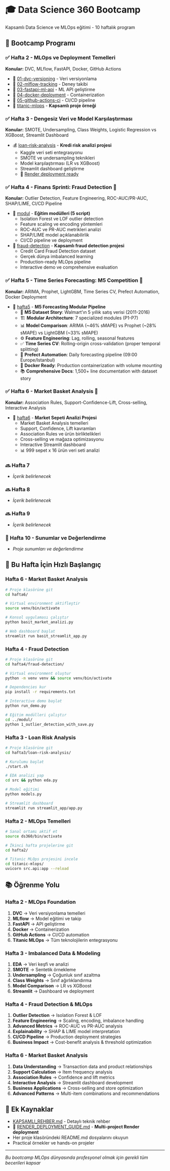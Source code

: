 # 🎓 Data Science 360 Bootcamp

Kapsamlı Data Science ve MLOps eğitimi - 10 haftalık program

## 📅 Bootcamp Programı

### ✅ Hafta 2 - MLOps ve Deployment Temelleri
**Konular:** DVC, MLflow, FastAPI, Docker, GitHub Actions
- 📁 [01-dvc-versioning](hafta2/01-dvc-versioning/) - Veri versiyonlama
- 📁 [02-mlflow-tracking](hafta2/02-mlflow-tracking/) - Deney takibi
- 📁 [03-fastapi-ml-api](hafta2/03-fastapi-ml-api/) - ML API geliştirme
- 📁 [04-docker-deployment](hafta2/04-docker-deployment/) - Containerization
- 📁 [05-github-actions-ci](hafta2/05-github-actions-ci/) - CI/CD pipeline
- 🚢 [titanic-mlops](hafta2/titanic-mlops/) - **Kapsamlı proje örneği**

### ✅ Hafta 3 - Dengesiz Veri ve Model Karşılaştırması
**Konular:** SMOTE, Undersampling, Class Weights, Logistic Regression vs XGBoost, Streamlit Dashboard
- 💰 [loan-risk-analysis](hafta3/loan-risk-analysis/) - **Kredi risk analizi projesi**
  - Kaggle veri seti entegrasyonu
  - SMOTE ve undersampling teknikleri
  - Model karşılaştırması (LR vs XGBoost)
  - Streamlit dashboard geliştirme
  - 🚀 [Render deployment ready](RENDER_DEPLOYMENT_GUIDE.md)

### ✅ Hafta 4 - Finans Sprinti: Fraud Detection 🏦
**Konular:** Outlier Detection, Feature Engineering, ROC-AUC/PR-AUC, SHAP/LIME, CI/CD Pipeline
- 📁 [modul](hafta4/modul/) - **Eğitim modülleri (5 script)**
  - Isolation Forest ve LOF outlier detection
  - Feature scaling ve encoding yöntemleri  
  - ROC-AUC ve PR-AUC metrikleri analizi
  - SHAP/LIME model açıklanabilirlik
  - CI/CD pipeline ve deployment
- 🏦 [fraud-detection](hafta4/fraud-detection/) - **Kapsamlı fraud detection projesi**
  - Credit Card Fraud Detection dataset
  - Gerçek dünya imbalanced learning
  - Production-ready MLOps pipeline
  - Interactive demo ve comprehensive evaluation

### ✅ Hafta 5 - Time Series Forecasting: M5 Competition 🏪
**Konular:** ARIMA, Prophet, LightGBM, Time Series CV, Prefect Automation, Docker Deployment
- 🏪 [hafta5](hafta5/) - **M5 Forecasting Modular Pipeline**
  - 📖 **M5 Dataset Story**: Walmart'ın 5 yıllık satış verisi (2011-2016)
  - 🏗️ **Modular Architecture**: 7 specialized modules (P1-P7)
  - 📊 **Model Comparison**: ARIMA (~46% sMAPE) vs Prophet (~28% sMAPE) vs LightGBM (~33% sMAPE)
  - ⚙️ **Feature Engineering**: Lag, rolling, seasonal features
  - ✅ **Time Series CV**: Rolling-origin cross-validation (proper temporal splitting)
  - 🔄 **Prefect Automation**: Daily forecasting pipeline (09:00 Europe/Istanbul)
  - 🐳 **Docker Ready**: Production containerization with volume mounting
  - 📚 **Comprehensive Docs**: 1,500+ line documentation with dataset story

### ✅ Hafta 6 - Market Basket Analysis 🛒
**Konular:** Association Rules, Support-Confidence-Lift, Cross-selling, Interactive Analysis
- 🛒 [hafta6](hafta6/) - **Market Sepeti Analizi Projesi**
  - Market Basket Analysis temelleri
  - Support, Confidence, Lift kavramları
  - Association Rules ve ürün birliktelikleri
  - Cross-selling ve mağaza optimizasyonu
  - Interactive Streamlit dashboard
  - 📊 999 sepet x 16 ürün veri seti analizi

### 🔜 Hafta 7
- *İçerik belirlenecek*

### 🔜 Hafta 8
- *İçerik belirlenecek*

### 🔜 Hafta 9
- *İçerik belirlenecek*

### 🎯 Hafta 10 - Sunumlar ve Değerlendirme
- *Proje sunumları ve değerlendirme*

## 🚀 Bu Hafta İçin Hızlı Başlangıç

### Hafta 6 - Market Basket Analysis
```bash
# Proje klasörüne git
cd hafta6/

# Virtual environment aktifleştir
source venv/bin/activate

# Konsol uygulaması çalıştır
python basit_market_analizi.py

# Web dashboard başlat
streamlit run basit_streamlit_app.py
```

### Hafta 4 - Fraud Detection
```bash
# Proje klasörüne git
cd hafta4/fraud-detection/

# Virtual environment oluştur
python -m venv venv && source venv/bin/activate

# Dependencies kur
pip install -r requirements.txt

# Interactive demo başlat
python run_demo.py

# Eğitim modülleri çalıştır
cd ../modul/
python 1_outlier_detection_with_save.py
```

### Hafta 3 - Loan Risk Analysis
```bash
# Proje klasörüne git
cd hafta3/loan-risk-analysis/

# Kurulumu başlat
./start.sh

# EDA analizi yap
cd src && python eda.py

# Model eğitimi
python models.py

# Streamlit dashboard
streamlit run streamlit_app/app.py
```

### Hafta 2 - MLOps Temelleri
```bash
# Sanal ortamı aktif et
source ds360/bin/activate

# İkinci hafta projelerine git
cd hafta2/

# Titanic MLOps projesini incele
cd titanic-mlops/
uvicorn src.api:app --reload
```

## 📚 Öğrenme Yolu

### Hafta 2 - MLOps Foundation
1. **DVC** → Veri versiyonlama temelleri
2. **MLflow** → Model eğitimi ve takip  
3. **FastAPI** → API geliştirme
4. **Docker** → Containerization
5. **GitHub Actions** → CI/CD automation
6. **Titanic MLOps** → Tüm teknolojilerin entegrasyonu

### Hafta 3 - Imbalanced Data & Modeling
1. **EDA** → Veri keşfi ve analizi
2. **SMOTE** → Sentetik örnekleme
3. **Undersampling** → Çoğunluk sınıf azaltma
4. **Class Weights** → Sınıf ağırlıklandırma
5. **Model Comparison** → LR vs XGBoost
6. **Streamlit** → Dashboard ve deployment

### Hafta 4 - Fraud Detection & MLOps
1. **Outlier Detection** → Isolation Forest & LOF
2. **Feature Engineering** → Scaling, encoding, imbalance handling
3. **Advanced Metrics** → ROC-AUC vs PR-AUC analysis
4. **Explainability** → SHAP & LIME model interpretation
5. **CI/CD Pipeline** → Production deployment strategies
6. **Business Impact** → Cost-benefit analysis & threshold optimization

### Hafta 6 - Market Basket Analysis
1. **Data Understanding** → Transaction data and product relationships
2. **Support Calculation** → Item frequency analysis
3. **Association Rules** → Confidence and lift metrics
4. **Interactive Analysis** → Streamlit dashboard development
5. **Business Applications** → Cross-selling and store optimization
6. **Advanced Patterns** → Multi-item combinations and recommendations

## 📖 Ek Kaynaklar

- [KAPSAMLI_REHBER.md](hafta2/KAPSAMLI_REHBER.md) - Detaylı teknik rehber
- 🚀 [RENDER_DEPLOYMENT_GUIDE.md](RENDER_DEPLOYMENT_GUIDE.md) - **Multi-project Render deployment**
- Her proje klasöründeki README.md dosyalarını okuyun
- Practical örnekler ve hands-on projeler

---
*Bu bootcamp MLOps dünyasında profesyonel olmak için gerekli tüm becerileri kapsar*
